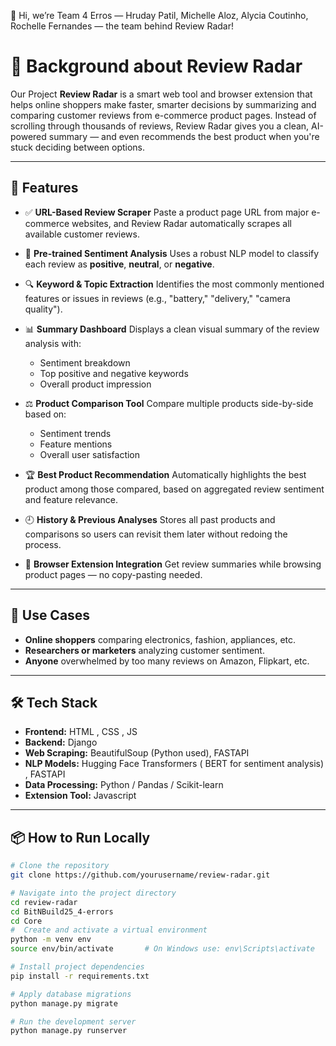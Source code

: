 👋 Hi, we’re Team 4 Erros — Hruday Patil, Michelle Aloz, Alycia Coutinho, Rochelle Fernandes — the team behind Review Radar!


# 🛒 Background about Review Radar

Our Project **Review Radar** is a smart web tool and browser extension that helps online shoppers make faster, smarter decisions by summarizing and comparing customer reviews from e-commerce product pages. Instead of scrolling through thousands of reviews, Review Radar gives you a clean, AI-powered summary — and even recommends the best product when you're stuck deciding between options.

---

## 🚀 Features

* ✅ **URL-Based Review Scraper**
  Paste a product page URL from major e-commerce websites, and Review Radar automatically scrapes all available customer reviews.

* 🤖 **Pre-trained Sentiment Analysis**
  Uses a robust NLP model to classify each review as **positive**, **neutral**, or **negative**.

* 🔍 **Keyword & Topic Extraction**
  Identifies the most commonly mentioned features or issues in reviews (e.g., "battery," "delivery," "camera quality").

* 📊 **Summary Dashboard**
  Displays a clean visual summary of the review analysis with:

  * Sentiment breakdown 
  * Top positive and negative keywords
  * Overall product impression

* ⚖️ **Product Comparison Tool**
  Compare multiple products side-by-side based on:

  * Sentiment trends
  * Feature mentions
  * Overall user satisfaction

* 🏆 **Best Product Recommendation**
  Automatically highlights the best product among those compared, based on aggregated review sentiment and feature relevance.

* 🕘 **History & Previous Analyses**
  Stores all past products and comparisons so users can revisit them later without redoing the process.

* 🧩 **Browser Extension Integration** 
  Get review summaries while browsing product pages — no copy-pasting needed.

---

## 📌 Use Cases

* **Online shoppers** comparing electronics, fashion, appliances, etc.
* **Researchers or marketers** analyzing customer sentiment.
* **Anyone** overwhelmed by too many reviews on Amazon, Flipkart, etc.

---

## 🛠️ Tech Stack

* **Frontend:** HTML , CSS , JS
* **Backend:** Django
* **Web Scraping:**  BeautifulSoup (Python used), FASTAPI
* **NLP Models:** Hugging Face Transformers ( BERT for sentiment analysis) , FASTAPI
* **Data Processing:** Python / Pandas / Scikit-learn
* **Extension Tool:** Javascript

---


## 📦 How to Run Locally

```bash
# Clone the repository
git clone https://github.com/yourusername/review-radar.git

# Navigate into the project directory
cd review-radar
cd BitNBuild25_4-errors
cd Core
#  Create and activate a virtual environment
python -m venv env
source env/bin/activate       # On Windows use: env\Scripts\activate

# Install project dependencies
pip install -r requirements.txt

# Apply database migrations
python manage.py migrate

# Run the development server
python manage.py runserver

```


